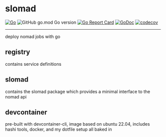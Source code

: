 # slomad

[![Go](https://github.com/ecshreve/slomad/actions/workflows/go.yml/badge.svg)](https://github.com/ecshreve/slomad/actions/workflows/go.yml)
![GitHub go.mod Go version](https://img.shields.io/github/go-mod/go-version/ecshreve/slomad)
[![Go Report Card](https://goreportcard.com/badge/github.com/ecshreve/slomad)](https://goreportcard.com/report/github.com/ecshreve/slomad)
[![GoDoc](https://godoc.org/github.com/ecshreve/slomad?status.svg)](https://godoc.org/github.com/ecshreve/slomad)
[![codecov](https://codecov.io/gh/ecshreve/slomad/branch/main/graph/badge.svg)](https://codecov.io/gh/ecshreve/slomad)

---

deploy nomad jobs with go


## registry

contains service definitions

## slomad

contains the slomad package which provides a minimal interface to the nomad api

## devcontainer

pre-built with devcontainer-cli, image based on ubuntu 22.04, includes hashi tools, docker, and
my dotfile setup all baked in

